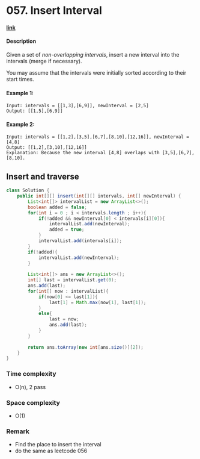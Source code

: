# 057. Insert Interval

#### [link](https://leetcode.com/problems/XXX/description/)

#### Description
Given a set of *non-overlapping intervals*, insert a new interval into the intervals (merge if necessary).

You may assume that the intervals were initially sorted according to their start times.

#### Example 1:
```
Input: intervals = [[1,3],[6,9]], newInterval = [2,5]
Output: [[1,5],[6,9]]
```
#### Example 2:
```
Input: intervals = [[1,2],[3,5],[6,7],[8,10],[12,16]], newInterval = [4,8]
Output: [[1,2],[3,10],[12,16]]
Explanation: Because the new interval [4,8] overlaps with [3,5],[6,7],[8,10].
```

## Insert and traverse
```java
class Solution {
    public int[][] insert(int[][] intervals, int[] newInterval) {
        List<int[]> intervalList = new ArrayList<>();
        boolean added = false;
        for(int i = 0 ; i < intervals.length ; i++){
            if(!added && newInterval[0] < intervals[i][0]){
                intervalList.add(newInterval);
                added = true;
            }
            intervalList.add(intervals[i]);
        }
        if(!added){
            intervalList.add(newInterval);
        }
        
        List<int[]> ans = new ArrayList<>();
        int[] last = intervalList.get(0);
        ans.add(last);
        for(int[] now : intervalList){
            if(now[0] <= last[1]){
                last[1] = Math.max(now[1], last[1]);
            }
            else{
                last = now;
                ans.add(last);
            }
        }
        
        return ans.toArray(new int[ans.size()][2]);
    }
}
```
### Time complexity
* O(n), 2 pass
### Space complexity
* O(1)
### Remark
* Find the place to insert the interval
* do the same as leetcode 056